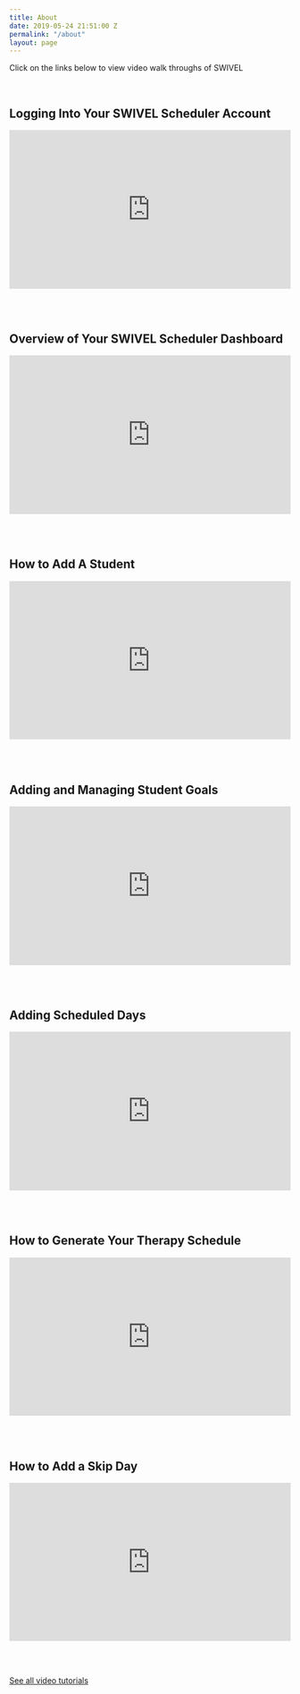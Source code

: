 ```yaml
---
title: About
date: 2019-05-24 21:51:00 Z
permalink: "/about"
layout: page
---
```


Click on the links below to view video walk throughs of SWIVEL

<br />

## Logging Into Your SWIVEL Scheduler Account

<style>.embed-container { position: relative; padding-bottom: 56.25%; height: 0; overflow: hidden; max-width: 100%; } .embed-container iframe, .embed-container object, .embed-container embed { position: absolute; top: 0; left: 0; width: 100%; height: 100%; }</style><div class='embed-container'><iframe src='https://www.youtube.com/embed/Y92mYFlcWEg' frameborder='0' allowfullscreen></iframe></div>
<br /><br />



## Overview of Your SWIVEL Scheduler Dashboard

<style>.embed-container { position: relative; padding-bottom: 56.25%; height: 0; overflow: hidden; max-width: 100%; } .embed-container iframe, .embed-container object, .embed-container embed { position: absolute; top: 0; left: 0; width: 100%; height: 100%; }</style><div class='embed-container'><iframe src='https://www.youtube.com/embed/wD68YBGiutw' frameborder='0' allowfullscreen></iframe></div>
<br /><br />

## How to Add A Student

<style>.embed-container { position: relative; padding-bottom: 56.25%; height: 0; overflow: hidden; max-width: 100%; } .embed-container iframe, .embed-container object, .embed-container embed { position: absolute; top: 0; left: 0; width: 100%; height: 100%; }</style><div class='embed-container'><iframe src='https://www.youtube.com/embed//TmLNbSG7OlQ' frameborder='0' allowfullscreen></iframe></div>
<br /><br />

## Adding and Managing Student Goals

<style>.embed-container { position: relative; padding-bottom: 56.25%; height: 0; overflow: hidden; max-width: 100%; } .embed-container iframe, .embed-container object, .embed-container embed { position: absolute; top: 0; left: 0; width: 100%; height: 100%; }</style><div class='embed-container'><iframe src='https://www.youtube.com/embed/CR5PeEHa-Zk' frameborder='0' allowfullscreen></iframe></div>
<br /><br />

## Adding Scheduled Days

<style>.embed-container { position: relative; padding-bottom: 56.25%; height: 0; overflow: hidden; max-width: 100%; } .embed-container iframe, .embed-container object, .embed-container embed { position: absolute; top: 0; left: 0; width: 100%; height: 100%; }</style><div class='embed-container'><iframe src='https://www.youtube.com/embed/PW6sJ1crmxM' frameborder='0' allowfullscreen></iframe></div>
<br /><br />

## How to Generate Your Therapy Schedule

<style>.embed-container { position: relative; padding-bottom: 56.25%; height: 0; overflow: hidden; max-width: 100%; } .embed-container iframe, .embed-container object, .embed-container embed { position: absolute; top: 0; left: 0; width: 100%; height: 100%; }</style><div class='embed-container'><iframe src='https://www.youtube.com/embed/uMbwqZRNlq8' frameborder='0' allowfullscreen></iframe></div>
<br /><br />

## How to Add a Skip Day

<style>.embed-container { position: relative; padding-bottom: 56.25%; height: 0; overflow: hidden; max-width: 100%; } .embed-container iframe, .embed-container object, .embed-container embed { position: absolute; top: 0; left: 0; width: 100%; height: 100%; }</style><div class='embed-container'><iframe src='https://www.youtube.com/embed/IziBTPrU9IA' frameborder='0' allowfullscreen></iframe></div>
<br /><br />

[See all video tutorials](https://www.youtube.com/channel/UCNTqkLlD_ZtjGEofHjw97Kg)

